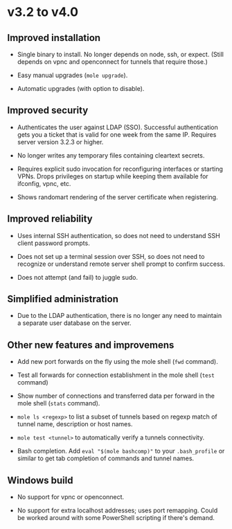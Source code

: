 v3.2 to v4.0
============

## Improved installation

- Single binary to install. No longer depends on node, ssh, or expect.
  (Still depends on vpnc and openconnect for tunnels that require
  those.)

- Easy manual upgrades (`mole upgrade`).

- Automatic upgrades (with option to disable).

## Improved security

- Authenticates the user against LDAP (SSO). Successful authentication
  gets you a ticket that is valid for one week from the same IP.
  Requires server version 3.2.3 or higher.

- No longer writes any temporary files containing cleartext secrets.

- Requires explicit sudo invocation for reconfiguring interfaces or
  starting VPNs. Drops privileges on startup while keeping them
  available for ifconfig, vpnc, etc.

- Shows randomart rendering of the server certificate when registering.

## Improved reliability

- Uses internal SSH authentication, so does not need to understand SSH
  client password prompts.

- Does not set up a terminal session over SSH, so does not need to
  recognize or understand remote server shell prompt to confirm success.

- Does not attempt (and fail) to juggle sudo.

## Simplified administration

- Due to the LDAP authentication, there is no longer any need to
  maintain a separate user database on the server.

## Other new features and improvemens

- Add new port forwards on the fly using the mole shell (`fwd` command).

- Test all forwards for connection establishment in the mole shell
  (`test` command)

- Show number of connections and transferred data per forward in the
  mole shell (`stats` command).

- `mole ls <regexp>` to list a subset of tunnels based on regexp match
  of tunnel name, description or host names.

- `mole test <tunnel>` to automatically verify a tunnels connectivity.

- Bash completion. Add `eval "$(mole bashcomp)"` to your `.bash_profile`
  or similar to get tab completion of commands and tunnel names.

## Windows build

- No support for vpnc or openconnect.

- No support for extra localhost addresses; uses port remapping. Could
  be worked around with some PowerShell scripting if there's demand.

